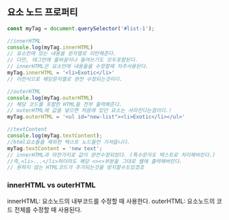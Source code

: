 ## 요소 노드 프로퍼티
```js
const myTag = document.querySelector('#list-1');

//innerHTML
console.log(myTag.innerHTML)
// 요소안에 있는 내용을 문자열로 리턴해준다.
// 다만, 태그안에 줄바꿈이나 들여쓰기도 모두포함된다.
// innerHTML은 요소안에 내용들을 수정할때 자주사용된다.
myTag.innerHTML = '<li>Exotic</li>'
// 이런식으로 해당문자열로 완전 수정되는것이다.

//outerHTML
console.log(myTag.outerHTML)
// 해당 코드를 포함한 HTML을 전부 출력해준다.
// outerHTML에 값을 넣으면 처음에 있던 요소는 사라진다는점이다.!
myTag.outerHTML = '<ul id="new-list"><li>Exotic</li></ul>'

//textContent
console.log(myTag.textContent);
//html요소들을 제외한 텍스트 노드들만 가져옵니다.
myTag.textContent = 'new text';
// innerHTML과 마찬가지로 값이 완전수정되었다. (특수문자도 텍스트로 처리해버린다.)
//즉,<li>...</li>하더라도 해당 <><>부분을 그대로 웹에 출력해버린다.
// 원하지 않는 HTML코드가 추가되는것을 방지할수도있겠죠
```

### **innerHTML vs outerHTML**
innerHTML: 요소노드의 내부코드를 수정할 때 사용한다.
outerHTML: 요소노드의 코드 전체를 수정할 때 사용된다.

